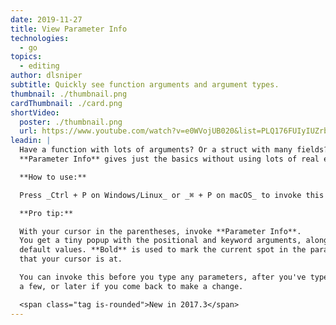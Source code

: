 ```yaml
---
date: 2019-11-27
title: View Parameter Info
technologies:
  - go
topics:
  - editing
author: dlsniper
subtitle: Quickly see function arguments and argument types.
thumbnail: ./thumbnail.png
cardThumbnail: ./card.png
shortVideo:
  poster: ./thumbnail.png
  url: https://www.youtube.com/watch?v=e0WVojUB020&list=PLQ176FUIyIUZrbrlz4AY1V8VzBJKZyVlW&index=134
leadin: |
  Have a function with lots of arguments? Or a struct with many fields?
  **Parameter Info** gives just the basics without using lots of real estate.

  **How to use:**

  Press _Ctrl + P on Windows/Linux_ or _⌘ + P on macOS_ to invoke this feature.

  **Pro tip:**

  With your cursor in the parentheses, invoke **Parameter Info**.
  You get a tiny popup with the positional and keyword arguments, along with any
  default values. **Bold** is used to mark the current spot in the parameter list
  that your cursor is at.

  You can invoke this before you type any parameters, after you've typed
  a few, or later if you come back to make a change.

  <span class="tag is-rounded">New in 2017.3</span>
---
```


